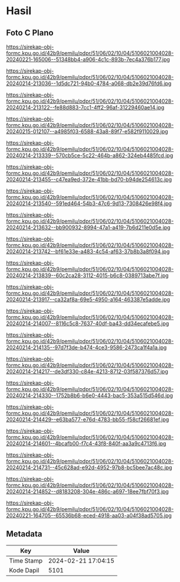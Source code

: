 # Hasil

## Foto C Plano

https://sirekap-obj-formc.kpu.go.id/42b9/pemilu/pdpr/51/06/02/10/04/5106021004028-20240221-165006--51348bb4-a906-4c1c-893b-7ec4a376b177.jpg

https://sirekap-obj-formc.kpu.go.id/42b9/pemilu/pdpr/51/06/02/10/04/5106021004028-20240214-213036--1d5dc721-94b0-4784-a068-db2e39d76fd6.jpg

https://sirekap-obj-formc.kpu.go.id/42b9/pemilu/pdpr/51/06/02/10/04/5106021004028-20240214-213122--fe88d883-7cc1-4ff2-96af-31229460ae14.jpg

https://sirekap-obj-formc.kpu.go.id/42b9/pemilu/pdpr/51/06/02/10/04/5106021004028-20240215-012107--a4985f03-6588-43a8-89f7-e582f9110029.jpg

https://sirekap-obj-formc.kpu.go.id/42b9/pemilu/pdpr/51/06/02/10/04/5106021004028-20240214-213339--570cb5ce-5c22-464b-a862-324eb4485fcd.jpg

https://sirekap-obj-formc.kpu.go.id/42b9/pemilu/pdpr/51/06/02/10/04/5106021004028-20240214-213455--c47ea9ed-372e-41bb-bd70-b94de254613c.jpg

https://sirekap-obj-formc.kpu.go.id/42b9/pemilu/pdpr/51/06/02/10/04/5106021004028-20240214-213540--591ed464-54b3-47c6-9d13-7308426e98f4.jpg

https://sirekap-obj-formc.kpu.go.id/42b9/pemilu/pdpr/51/06/02/10/04/5106021004028-20240214-213632--bb900932-8994-47a1-a419-7b6d211e0d5e.jpg

https://sirekap-obj-formc.kpu.go.id/42b9/pemilu/pdpr/51/06/02/10/04/5106021004028-20240214-213742--bf61e33e-a483-4c54-af63-37b8b3a8f094.jpg

https://sirekap-obj-formc.kpu.go.id/42b9/pemilu/pdpr/51/06/02/10/04/5106021004028-20240214-213839--60c2ca28-3112-4015-b6c8-0389713abe7f.jpg

https://sirekap-obj-formc.kpu.go.id/42b9/pemilu/pdpr/51/06/02/10/04/5106021004028-20240214-213917--ca32af8a-69e5-4950-a164-463387e5adde.jpg

https://sirekap-obj-formc.kpu.go.id/42b9/pemilu/pdpr/51/06/02/10/04/5106021004028-20240214-214007--8116c5c8-7637-40df-ba43-dd34ecafebe5.jpg

https://sirekap-obj-formc.kpu.go.id/42b9/pemilu/pdpr/51/06/02/10/04/5106021004028-20240214-214135--97d7f3de-b474-4ce3-9586-2473ca1f4a1a.jpg

https://sirekap-obj-formc.kpu.go.id/42b9/pemilu/pdpr/51/06/02/10/04/5106021004028-20240214-214217--de3df330-c84e-4213-8712-03f587376d57.jpg

https://sirekap-obj-formc.kpu.go.id/42b9/pemilu/pdpr/51/06/02/10/04/5106021004028-20240214-214330--1752b8b6-b6e0-4443-bac5-353a515d546d.jpg

https://sirekap-obj-formc.kpu.go.id/42b9/pemilu/pdpr/51/06/02/10/04/5106021004028-20240214-214429--e63ba577-e76d-4783-bb55-f58cf26681ef.jpg

https://sirekap-obj-formc.kpu.go.id/42b9/pemilu/pdpr/51/06/02/10/04/5106021004028-20240214-214601--4bcafb00-f7c4-43f8-840f-aa3a9c4713f6.jpg

https://sirekap-obj-formc.kpu.go.id/42b9/pemilu/pdpr/51/06/02/10/04/5106021004028-20240214-214731--45c628ad-e92d-4952-97b8-bc5bee7ac48c.jpg

https://sirekap-obj-formc.kpu.go.id/42b9/pemilu/pdpr/51/06/02/10/04/5106021004028-20240214-214852--d8183208-304e-486c-a697-18ee7fbf70f3.jpg

https://sirekap-obj-formc.kpu.go.id/42b9/pemilu/pdpr/51/06/02/10/04/5106021004028-20240221-164705--65536b68-eced-4918-aa03-a04f38ad5705.jpg


## Metadata

| Key        | Value               |
| ---------- | ------------------- |
| Time Stamp | 2024-02-21 17:04:15 |
| Kode Dapil | 5101                |



